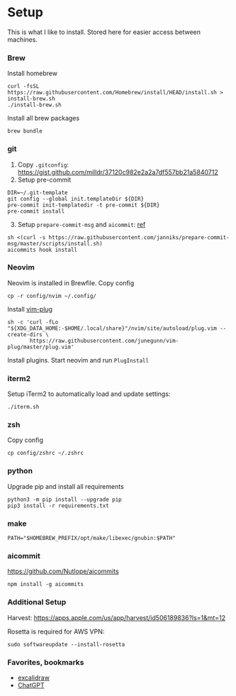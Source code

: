 # Setup

This is what I like to install. Stored here for easier access between machines.

### Brew

Install homebrew

```console
curl -fsSL https://raw.githubusercontent.com/Homebrew/install/HEAD/install.sh > install-brew.sh
./install-brew.sh
```

Install all brew packages

```
brew bundle
```

### git

1. Copy `.gitconfig`: https://gist.github.com/milldr/37120c982e2a2a7df557bb21a5840712
1. Setup pre-commit

```console
DIR=~/.git-template
git config --global init.templateDir ${DIR}
pre-commit init-templatedir -t pre-commit ${DIR}
pre-commit install
```

3. Setup `prepare-commit-msg` and `aicommit`: [ref](https://github.com/janniks/prepare-commit-msg/blob/master/README.md)

```console
sh <(curl -s https://raw.githubusercontent.com/janniks/prepare-commit-msg/master/scripts/install.sh)
aicommits hook install
```

### Neovim

Neovim is installed in Brewfile. Copy config

```console
cp -r config/nvim ~/.config/
```

Install [vim-plug](https://github.com/junegunn/vim-plug#neovim)

```console
sh -c 'curl -fLo "${XDG_DATA_HOME:-$HOME/.local/share}"/nvim/site/autoload/plug.vim --create-dirs \
       https://raw.githubusercontent.com/junegunn/vim-plug/master/plug.vim'
```

Install plugins. Start neovim and run `PlugInstall`


### iterm2

Setup iTerm2 to automatically load and update settings:

```console
./iterm.sh
```

### zsh

Copy config

```console
cp config/zshrc ~/.zshrc
```

### python

Upgrade pip and install all requirements

```console
python3 -m pip install --upgrade pip
pip3 install -r requirements.txt
```

### make

```console
PATH="$HOMEBREW_PREFIX/opt/make/libexec/gnubin:$PATH"
```

### aicommit

https://github.com/Nutlope/aicommits

```console
npm install -g aicommits
```

### Additional Setup

Harvest: https://apps.apple.com/us/app/harvest/id506189836?ls=1&mt=12

Rosetta is required for AWS VPN:

```console
sudo softwareupdate --install-rosetta
```

### Favorites, bookmarks

- [excalidraw](https://app.excalidraw.com/)
- [ChatGPT](https://chat.openai.com/)

